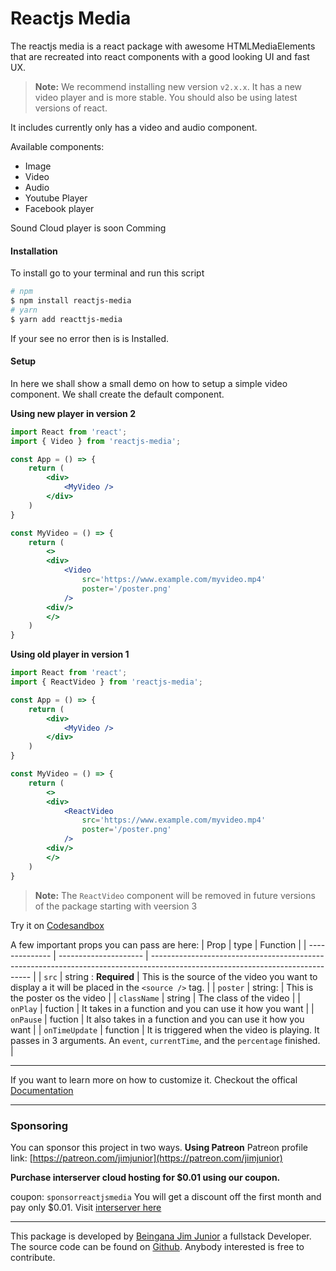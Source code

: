 # Reactjs Media

The reactjs media is a react package with awesome HTMLMediaElements that are recreated into react components with a good looking UI and fast UX.

> **Note:** We recommend installing new version `v2.x.x`. It has a new video player and is more stable. You should also be using latest versions of react.

It includes currently only has a video and audio component.

Available components:

- Image
- Video
- Audio
- Youtube Player
- Facebook player

Sound Cloud player is soon Comming

#### Installation

To install go to your terminal and run this script

```bash
# npm
$ npm install reactjs-media
# yarn
$ yarn add reacttjs-media
```

If your see no error then is is Installed.

#### Setup

In here we shall show a small demo on how to setup a simple video component. We shall create the default component.

**Using new player in version 2**

```jsx
import React from 'react';
import { Video } from 'reactjs-media';

const App = () => {
    return (
        <div>
            <MyVideo />
        </div>
    )
}

const MyVideo = () => {
    return (
        <>
        <div>
            <Video
                src='https://www.example.com/myvideo.mp4'
                poster='/poster.png'
            />
        <div/>
        </>
    )
}

```

**Using old player in version 1**

```jsx
import React from 'react';
import { ReactVideo } from 'reactjs-media';

const App = () => {
    return (
        <div>
            <MyVideo />
        </div>
    )
}

const MyVideo = () => {
    return (
        <>
        <div>
            <ReactVideo
                src='https://www.example.com/myvideo.mp4'
                poster='/poster.png'
            />
        <div/>
        </>
    )
}

```

> **Note:** The `ReactVideo` component will be removed in future versions of the package starting with veersion 3

Try it on [Codesandbox](https://codesandbox.io/s/reactjs-media-3pj4t?file=/src/App.js)

A few important props you can pass are here:
| Prop           | type                  | Function                                                                                                                       |
| -------------- | --------------------- | ------------------------------------------------------------------------------------------------------------------------------ |
| `src`          | string : **Required** | This is the source of the video you want to display a it will be placed in the `<source />` tag.                               |
| `poster`       | string:               | This is the poster os the video                                                                                                |
| `className`    | string                | The class of the video                                                                                                         |
| `onPlay`       | fuction               | It takes in a function and you can use it how you want                                                                         |
| `onPause`      | fuction               | It also takes in a function and you can use it how you want                                                                    |
| `onTimeUpdate` | function              | It is triggered when the video is playing. It passes in 3 arguments. An `event`, `currentTime`, and the `percentage` finished. |

---

If you want to learn more on how to customize it. Checkout the offical [Documentation](https://cranom.vercel.app/reactjs-media "Documentation")


---
### Sponsoring
You can sponsor this project in two ways.
**Using Patreon**
Patreon profile link: [https://patreon.com/jimjunior](https://patreon.com/jimjunior)

**Purchase interserver cloud hosting for $0.01 using our coupon.**

coupon: `sponsorreactjsmedia`
You will get a discount off the first month and pay only $0.01. Visit [interserver here](https://www.interserver.net/r/656116)
___

This package is developed by [Beingana Jim Junior](https://www.twitter.com/_jimjunior_) a fullstack Developer. The source code can be found on [Github](https://github.com/jim-junior/reactjs-media).
Anybody interested is free to contribute.
